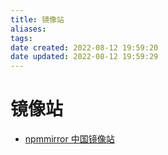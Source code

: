 ```yaml
---
title: 镜像站
aliases: 
tags: 
date created: 2022-08-12 19:59:20
date updated: 2022-08-12 19:59:29
---
```


# 镜像站

- [npmmirror 中国镜像站](https://npmmirror.com/)
